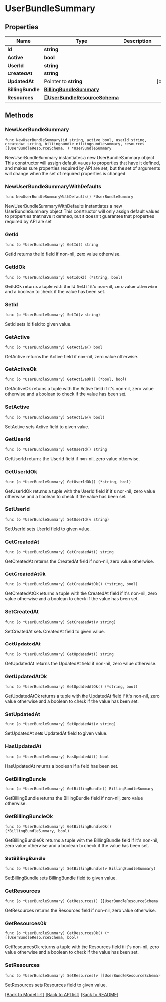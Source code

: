 # UserBundleSummary

## Properties

Name | Type | Description | Notes
------------ | ------------- | ------------- | -------------
**Id** | **string** |  | 
**Active** | **bool** |  | 
**UserId** | **string** |  | 
**CreatedAt** | **string** |  | 
**UpdatedAt** | Pointer to **string** |  | [optional] 
**BillingBundle** | [**BillingBundleSummary**](BillingBundleSummary.md) |  | 
**Resources** | [**[]UserBundleResourceSchema**](UserBundleResourceSchema.md) |  | 

## Methods

### NewUserBundleSummary

`func NewUserBundleSummary(id string, active bool, userId string, createdAt string, billingBundle BillingBundleSummary, resources []UserBundleResourceSchema, ) *UserBundleSummary`

NewUserBundleSummary instantiates a new UserBundleSummary object
This constructor will assign default values to properties that have it defined,
and makes sure properties required by API are set, but the set of arguments
will change when the set of required properties is changed

### NewUserBundleSummaryWithDefaults

`func NewUserBundleSummaryWithDefaults() *UserBundleSummary`

NewUserBundleSummaryWithDefaults instantiates a new UserBundleSummary object
This constructor will only assign default values to properties that have it defined,
but it doesn't guarantee that properties required by API are set

### GetId

`func (o *UserBundleSummary) GetId() string`

GetId returns the Id field if non-nil, zero value otherwise.

### GetIdOk

`func (o *UserBundleSummary) GetIdOk() (*string, bool)`

GetIdOk returns a tuple with the Id field if it's non-nil, zero value otherwise
and a boolean to check if the value has been set.

### SetId

`func (o *UserBundleSummary) SetId(v string)`

SetId sets Id field to given value.


### GetActive

`func (o *UserBundleSummary) GetActive() bool`

GetActive returns the Active field if non-nil, zero value otherwise.

### GetActiveOk

`func (o *UserBundleSummary) GetActiveOk() (*bool, bool)`

GetActiveOk returns a tuple with the Active field if it's non-nil, zero value otherwise
and a boolean to check if the value has been set.

### SetActive

`func (o *UserBundleSummary) SetActive(v bool)`

SetActive sets Active field to given value.


### GetUserId

`func (o *UserBundleSummary) GetUserId() string`

GetUserId returns the UserId field if non-nil, zero value otherwise.

### GetUserIdOk

`func (o *UserBundleSummary) GetUserIdOk() (*string, bool)`

GetUserIdOk returns a tuple with the UserId field if it's non-nil, zero value otherwise
and a boolean to check if the value has been set.

### SetUserId

`func (o *UserBundleSummary) SetUserId(v string)`

SetUserId sets UserId field to given value.


### GetCreatedAt

`func (o *UserBundleSummary) GetCreatedAt() string`

GetCreatedAt returns the CreatedAt field if non-nil, zero value otherwise.

### GetCreatedAtOk

`func (o *UserBundleSummary) GetCreatedAtOk() (*string, bool)`

GetCreatedAtOk returns a tuple with the CreatedAt field if it's non-nil, zero value otherwise
and a boolean to check if the value has been set.

### SetCreatedAt

`func (o *UserBundleSummary) SetCreatedAt(v string)`

SetCreatedAt sets CreatedAt field to given value.


### GetUpdatedAt

`func (o *UserBundleSummary) GetUpdatedAt() string`

GetUpdatedAt returns the UpdatedAt field if non-nil, zero value otherwise.

### GetUpdatedAtOk

`func (o *UserBundleSummary) GetUpdatedAtOk() (*string, bool)`

GetUpdatedAtOk returns a tuple with the UpdatedAt field if it's non-nil, zero value otherwise
and a boolean to check if the value has been set.

### SetUpdatedAt

`func (o *UserBundleSummary) SetUpdatedAt(v string)`

SetUpdatedAt sets UpdatedAt field to given value.

### HasUpdatedAt

`func (o *UserBundleSummary) HasUpdatedAt() bool`

HasUpdatedAt returns a boolean if a field has been set.

### GetBillingBundle

`func (o *UserBundleSummary) GetBillingBundle() BillingBundleSummary`

GetBillingBundle returns the BillingBundle field if non-nil, zero value otherwise.

### GetBillingBundleOk

`func (o *UserBundleSummary) GetBillingBundleOk() (*BillingBundleSummary, bool)`

GetBillingBundleOk returns a tuple with the BillingBundle field if it's non-nil, zero value otherwise
and a boolean to check if the value has been set.

### SetBillingBundle

`func (o *UserBundleSummary) SetBillingBundle(v BillingBundleSummary)`

SetBillingBundle sets BillingBundle field to given value.


### GetResources

`func (o *UserBundleSummary) GetResources() []UserBundleResourceSchema`

GetResources returns the Resources field if non-nil, zero value otherwise.

### GetResourcesOk

`func (o *UserBundleSummary) GetResourcesOk() (*[]UserBundleResourceSchema, bool)`

GetResourcesOk returns a tuple with the Resources field if it's non-nil, zero value otherwise
and a boolean to check if the value has been set.

### SetResources

`func (o *UserBundleSummary) SetResources(v []UserBundleResourceSchema)`

SetResources sets Resources field to given value.



[[Back to Model list]](../README.md#documentation-for-models) [[Back to API list]](../README.md#documentation-for-api-endpoints) [[Back to README]](../README.md)


